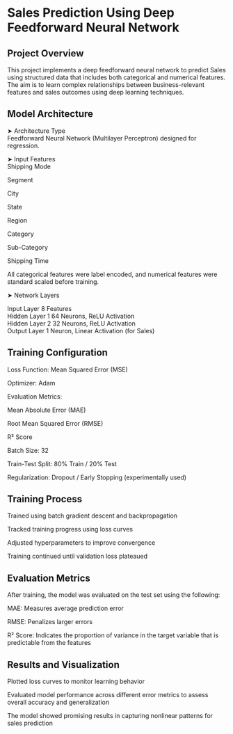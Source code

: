 # Sales Prediction Using Deep Feedforward Neural Network
## Project Overview
This project implements a deep feedforward neural network to predict Sales using structured data that includes both categorical and numerical features. The aim is to learn complex relationships between business-relevant features and sales outcomes using deep learning techniques.
## Model Architecture
➤ Architecture Type <br>
Feedforward Neural Network (Multilayer Perceptron) designed for regression.

➤ Input Features <br>
Shipping Mode

Segment

City

State

Region

Category

Sub-Category

Shipping Time

All categorical features were label encoded, and numerical features were standard scaled before training. <br>

➤ Network Layers <br>

Input Layer	8 Features <br>
Hidden Layer 1	64 Neurons, ReLU Activation <br>
Hidden Layer 2	32 Neurons, ReLU Activation <br>
Output Layer	1 Neuron, Linear Activation (for Sales) <br>


## Training Configuration
Loss Function: Mean Squared Error (MSE)

Optimizer: Adam

Evaluation Metrics:

Mean Absolute Error (MAE)

Root Mean Squared Error (RMSE)

R² Score

Batch Size: 32

Train-Test Split: 80% Train / 20% Test

Regularization: Dropout / Early Stopping (experimentally used)

## Training Process
Trained using batch gradient descent and backpropagation

Tracked training progress using loss curves

Adjusted hyperparameters to improve convergence

Training continued until validation loss plateaued

## Evaluation Metrics
After training, the model was evaluated on the test set using the following:

MAE: Measures average prediction error

RMSE: Penalizes larger errors

R² Score: Indicates the proportion of variance in the target variable that is predictable from the features

## Results and Visualization
Plotted loss curves to monitor learning behavior

Evaluated model performance across different error metrics to assess overall accuracy and generalization

The model showed promising results in capturing nonlinear patterns for sales prediction

